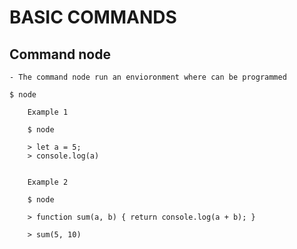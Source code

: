 
# BASIC COMMANDS 

## Command node
    - The command node run an envioronment where can be programmed
    
    $ node

        Example 1

        $ node

        > let a = 5;
        > console.log(a)


        Example 2

        $ node

        > function sum(a, b) { return console.log(a + b); }

        > sum(5, 10)
